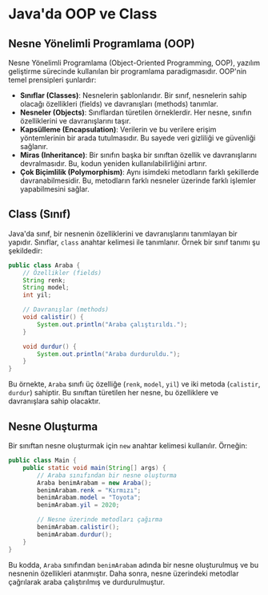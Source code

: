 # Java'da OOP ve Class

## Nesne Yönelimli Programlama (OOP)

Nesne Yönelimli Programlama (Object-Oriented Programming, OOP), yazılım geliştirme sürecinde kullanılan bir programlama paradigmasıdır. OOP'nin temel prensipleri şunlardır:

- **Sınıflar (Classes)**: Nesnelerin şablonlarıdır. Bir sınıf, nesnelerin sahip olacağı özellikleri (fields) ve davranışları (methods) tanımlar.
- **Nesneler (Objects)**: Sınıflardan türetilen örneklerdir. Her nesne, sınıfın özelliklerini ve davranışlarını taşır.
- **Kapsülleme (Encapsulation)**: Verilerin ve bu verilere erişim yöntemlerinin bir arada tutulmasıdır. Bu sayede veri gizliliği ve güvenliği sağlanır.
- **Miras (Inheritance)**: Bir sınıfın başka bir sınıftan özellik ve davranışlarını devralmasıdır. Bu, kodun yeniden kullanılabilirliğini artırır.
- **Çok Biçimlilik (Polymorphism)**: Aynı isimdeki metodların farklı şekillerde davranabilmesidir. Bu, metodların farklı nesneler üzerinde farklı işlemler yapabilmesini sağlar.

## Class (Sınıf)

Java'da sınıf, bir nesnenin özelliklerini ve davranışlarını tanımlayan bir yapıdır. Sınıflar, `class` anahtar kelimesi ile tanımlanır. Örnek bir sınıf tanımı şu şekildedir:

```java
public class Araba {
    // Özellikler (fields)
    String renk;
    String model;
    int yil;

    // Davranışlar (methods)
    void calistir() {
        System.out.println("Araba çalıştırıldı.");
    }

    void durdur() {
        System.out.println("Araba durduruldu.");
    }
}
```

Bu örnekte, `Araba` sınıfı üç özelliğe (`renk`, `model`, `yil`) ve iki metoda (`calistir`, `durdur`) sahiptir. Bu sınıftan türetilen her nesne, bu özelliklere ve davranışlara sahip olacaktır.

## Nesne Oluşturma

Bir sınıftan nesne oluşturmak için `new` anahtar kelimesi kullanılır. Örneğin:

```java
public class Main {
    public static void main(String[] args) {
        // Araba sınıfından bir nesne oluşturma
        Araba benimArabam = new Araba();
        benimArabam.renk = "Kırmızı";
        benimArabam.model = "Toyota";
        benimArabam.yil = 2020;

        // Nesne üzerinde metodları çağırma
        benimArabam.calistir();
        benimArabam.durdur();
    }
}
```

Bu kodda, `Araba` sınıfından `benimArabam` adında bir nesne oluşturulmuş ve bu nesnenin özellikleri atanmıştır. Daha sonra, nesne üzerindeki metodlar çağrılarak araba çalıştırılmış ve durdurulmuştur.
